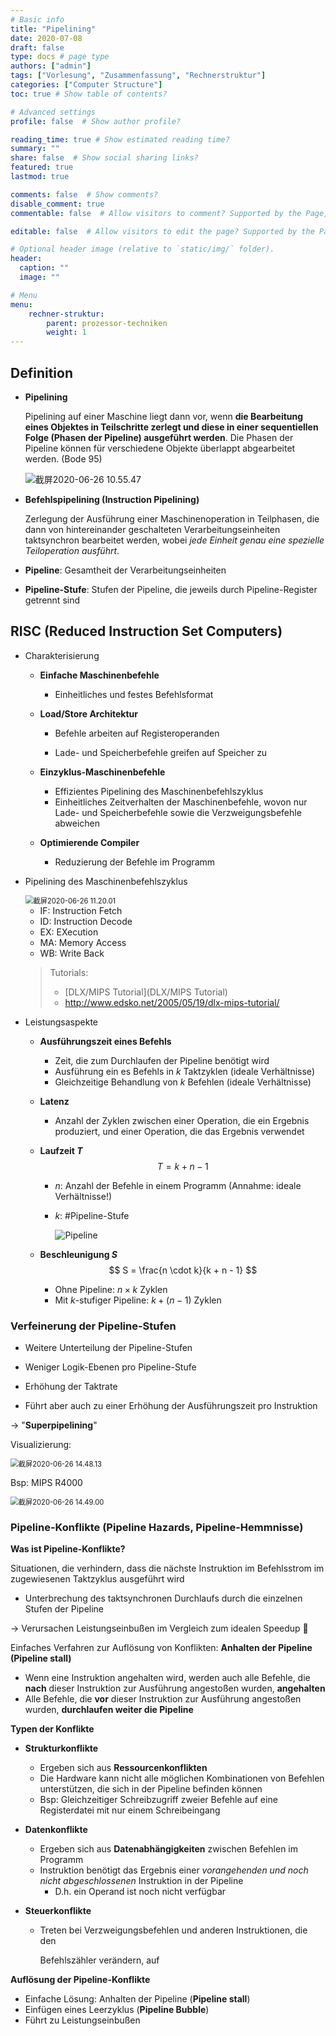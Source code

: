 ```yaml
---
# Basic info
title: "Pipelining"
date: 2020-07-08
draft: false
type: docs # page type
authors: ["admin"]
tags: ["Vorlesung", "Zusammenfassung", "Rechnerstruktur"]
categories: ["Computer Structure"]
toc: true # Show table of contents?

# Advanced settings
profile: false  # Show author profile?

reading_time: true # Show estimated reading time?
summary: ""
share: false  # Show social sharing links?
featured: true
lastmod: true

comments: false  # Show comments?
disable_comment: true
commentable: false  # Allow visitors to comment? Supported by the Page, Post, and Docs content types.

editable: false  # Allow visitors to edit the page? Supported by the Page, Post, and Docs content types.

# Optional header image (relative to `static/img/` folder).
header:
  caption: ""
  image: ""

# Menu
menu: 
    rechner-struktur:
        parent: prozessor-techniken
        weight: 1
---
```


## Definition

- **Pipelining**

  Pipelining auf einer Maschine liegt dann vor, wenn **die Bearbeitung eines Objektes in Teilschritte zerlegt und diese in einer sequentiellen Folge (Phasen der Pipeline) ausgeführt werden**. Die Phasen der Pipeline können für verschiedene Objekte überlappt abgearbeitet werden. (Bode 95)

  ![截屏2020-06-26 10.55.47](https://raw.githubusercontent.com/EckoTan0804/upic-repo/master/uPic/截屏2020-06-26%2010.55.47.png)

- **Befehlspipelining (Instruction Pipelining)**

  Zerlegung der Ausführung einer Maschinenoperation in Teilphasen, die dann von hintereinander geschalteten Verarbeitungseinheiten taktsynchron bearbeitet werden, wobei *jede Einheit genau eine spezielle Teiloperation ausführt*.

- **Pipeline**: Gesamtheit der Verarbeitungseinheiten
- **Pipeline-Stufe**: Stufen der Pipeline, die jeweils durch Pipeline-Register getrennt sind



## RISC (Reduced Instruction Set Computers)

- Charakterisierung

  - **Einfache Maschinenbefehle**
    - Einheitliches und festes Befehlsformat

  - **Load/Store Architektur**
    - Befehle arbeiten auf Registeroperanden

    - Lade- und Speicherbefehle greifen auf Speicher zu

  - **Einzyklus-Maschinenbefehle**
    - Effizientes Pipelining des Maschinenbefehlszyklus
    - Einheitliches Zeitverhalten der Maschinenbefehle, wovon nur Lade- und Speicherbefehle sowie die Verzweigungsbefehle abweichen

  - **Optimierende Compiler**
    - Reduzierung der Befehle im Programm

- Pipelining des Maschinenbefehlszyklus

  <img src="https://raw.githubusercontent.com/EckoTan0804/upic-repo/master/uPic/截屏2020-06-26%2011.20.01.png" alt="截屏2020-06-26 11.20.01" style="zoom:80%;" />

  - IF: Instruction Fetch
  - ID: Instruction Decode
  - EX: EXecution
  - MA: Memory Access
  - WB: Write Back

  > Tutorials: 
  >
  > - [DLX/MIPS Tutorial](DLX/MIPS Tutorial)
  > - http://www.edsko.net/2005/05/19/dlx-mips-tutorial/

- Leistungsaspekte

  - **Ausführungszeit eines Befehls**
    - Zeit, die zum Durchlaufen der Pipeline benötigt wird 
    - Ausführung ein es Befehls in $k$ Taktzyklen (ideale Verhältnisse) 
    - Gleichzeitige Behandlung von $k$ Befehlen (ideale Verhältnisse)

  - **Latenz**

    - Anzahl der Zyklen zwischen einer Operation, die ein Ergebnis produziert, und einer Operation, die das Ergebnis verwendet

  - **Laufzeit $T$**
    $$
    T = k + n - 1
    $$

    - $n$: Anzahl der Befehle in einem Programm (Annahme: ideale Verhältnisse!)

    - $k$: #Pipeline-Stufe 

      ![Pipeline](/Users/EckoTan/Dropbox/KIT/Master/Sem3/Rechnerstruktur/Summary/Diagrams/Pipeline.png)

  - **Beschleunigung $S$**
    $$
    S = \frac{n \cdot k}{k + n - 1}
    $$

    - Ohne Pipeline: $n \times k$ Zyklen
    - Mit $k$-stufiger Pipeline: $k + (n-1)$ Zyklen

### Verfeinerung der Pipeline-Stufen

- Weitere Unterteilung der Pipeline-Stufen

- Weniger Logik-Ebenen pro Pipeline-Stufe

- Erhöhung der Taktrate

- Führt aber auch zu einer Erhöhung der Ausführungszeit pro Instruktion

$\rightarrow$ "**Superpipelining**"

Visualizierung:

<img src="https://raw.githubusercontent.com/EckoTan0804/upic-repo/master/uPic/截屏2020-06-26%2014.48.13.png" alt="截屏2020-06-26 14.48.13" style="zoom:80%;" />

Bsp: MIPS R4000

<img src="https://raw.githubusercontent.com/EckoTan0804/upic-repo/master/uPic/截屏2020-06-26%2014.49.00.png" alt="截屏2020-06-26 14.49.00" style="zoom:80%;" />

### Pipeline-Konflikte (Pipeline Hazards, Pipeline-Hemmnisse)

**Was ist Pipeline-Konflikte?**

Situationen, die verhindern, dass die nächste Instruktion im Befehlsstrom im zugewiesenen Taktzyklus ausgeführt wird

- Unterbrechung des taktsynchronen Durchlaufs durch die einzelnen Stufen der Pipeline

$ \rightarrow$ Verursachen Leistungseinbußen im Vergleich zum idealen Speedup 🤪

Einfaches Verfahren zur Auflösung von Konflikten: **Anhalten der Pipeline (Pipeline stall)**

- Wenn eine Instruktion angehalten wird, werden auch alle Befehle, die **nach** dieser Instruktion zur Ausführung angestoßen wurden, **angehalten**
- Alle Befehle, die **vor** dieser Instruktion zur Ausführung angestoßen wurden, **durchlaufen weiter die Pipeline**

**Typen der Konflikte**

- **Strukturkonflikte**

  - Ergeben sich aus **Ressourcenkonflikten**
  - Die Hardware kann nicht alle möglichen Kombinationen von Befehlen unterstützen, die sich in der Pipeline befinden können
  - Bsp: Gleichzeitiger Schreibzugriff zweier Befehle auf eine Registerdatei mit nur einem Schreibeingang

- **Datenkonflikte**

  - Ergeben sich aus **Datenabhängigkeiten** zwischen Befehlen im Programm
  - Instruktion benötigt das Ergebnis einer *vorangehenden und noch nicht abgeschlossenen* Instruktion in der Pipeline
    - D.h. ein Operand ist noch nicht verfügbar

- **Steuerkonflikte**

  - Treten bei Verzweigungsbefehlen und anderen Instruktionen, die den

    Befehlszähler verändern, auf

**Auflösung der Pipeline-Konflikte**

- Einfache Lösung: Anhalten der Pipeline (**Pipeline stall**) 
- Einfügen eines Leerzyklus (**Pipeline Bubble**)
- Führt zu Leistungseinbußen